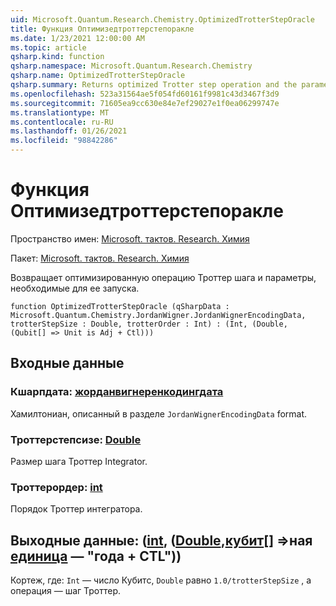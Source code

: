 ```yaml
---
uid: Microsoft.Quantum.Research.Chemistry.OptimizedTrotterStepOracle
title: Функция Оптимизедтроттерстепоракле
ms.date: 1/23/2021 12:00:00 AM
ms.topic: article
qsharp.kind: function
qsharp.namespace: Microsoft.Quantum.Research.Chemistry
qsharp.name: OptimizedTrotterStepOracle
qsharp.summary: Returns optimized Trotter step operation and the parameters necessary to run it.
ms.openlocfilehash: 523a31564ae5f054fd60161f9981c43d3467f3d9
ms.sourcegitcommit: 71605ea9cc630e84e7ef29027e1f0ea06299747e
ms.translationtype: MT
ms.contentlocale: ru-RU
ms.lasthandoff: 01/26/2021
ms.locfileid: "98842286"
---
```

# <a name="optimizedtrottersteporacle-function"></a>Функция Оптимизедтроттерстепоракле

Пространство имен: [Microsoft. тактов. Research. Химия](xref:Microsoft.Quantum.Research.Chemistry)

Пакет: [Microsoft. тактов. Research. Химия](https://nuget.org/packages/Microsoft.Quantum.Research.Chemistry)


Возвращает оптимизированную операцию Троттер шага и параметры, необходимые для ее запуска.

```qsharp
function OptimizedTrotterStepOracle (qSharpData : Microsoft.Quantum.Chemistry.JordanWigner.JordanWignerEncodingData, trotterStepSize : Double, trotterOrder : Int) : (Int, (Double, (Qubit[] => Unit is Adj + Ctl)))
```


## <a name="input"></a>Входные данные

### <a name="qsharpdata--jordanwignerencodingdata"></a>Кшарпдата: [жорданвигнеренкодингдата](xref:Microsoft.Quantum.Chemistry.JordanWigner.JordanWignerEncodingData)

Хамилтониан, описанный в разделе `JordanWignerEncodingData` format.


### <a name="trotterstepsize--double"></a>Троттерстепсизе: [Double](xref:microsoft.quantum.lang-ref.double)

Размер шага Троттер Integrator.


### <a name="trotterorder--int"></a>Троттерордер: [int](xref:microsoft.quantum.lang-ref.int)

Порядок Троттер интегратора.



## <a name="output--intdoublequbit--unit--is-adj--ctl"></a>Выходные данные: ([int](xref:microsoft.quantum.lang-ref.int), ([Double](xref:microsoft.quantum.lang-ref.double),[кубит](xref:microsoft.quantum.lang-ref.qubit)[] =>ная [единица](xref:microsoft.quantum.lang-ref.unit)  — "года + CTL"))

Кортеж, где: `Int` — число Кубитс, `Double` равно `1.0/trotterStepSize` , а операция — шаг Троттер.